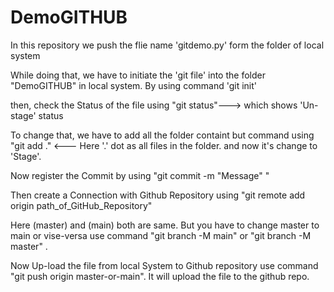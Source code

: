 # DemoGITHUB
In this repository we push the flie name 'gitdemo.py' form the folder of local system

While doing that, we have to initiate the 'git file' into the folder "DemoGITHUB" in local system.
By using command 'git init'

then, check the Status of the file using "git status"---> which shows 'Un-stage' status 

To change that, we have to add all the folder containt but command using "git add ." <--- Here '.' dot as all files in the folder. and now it's change to 'Stage'.

Now register the Commit by using "git commit -m "Message" "

Then create a Connection with Github Repository using "git remote add origin path_of_GitHub_Repository"

Here (master) and (main) both are same. But you have to change master to main or vise-versa use command "git branch -M main" or "git branch -M master" .

Now Up-load the file from local System to Github repository use command "git push origin master-or-main". It will upload the file to the github repo. 
